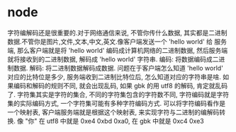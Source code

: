 # node

字符编解码还是很重要的.对于网络通信来说, 不管你传什么数据, 其实都是二进制数据.不管你是图片,文件,文本,中文,英文.像客户端发送一个 'hello world' 给
服务端, 那么客户端就是将 'hello world' 编码成计算机网络的二进制数据, 然后服务端就将接收到的二进制数据, 解码成 'hello world' 字符串.
编码: 将数据编码成二进制数据.
解码: 将二进制数据解码成数据.
问题在于客户端怎么知道 'hello world' 对应的比特位是多少, 服务端收到二进制比特位后, 怎么知道对应的字符串是啥.
如果编码和解码的规则不同, 就会出现乱码, 如果 gbk 的用 utf8 的解码, 肯定就乱码了.
字符集其实是字符的集合, 不同的字符集包含的字符数不同, 字符编码就是字符集的实际编码方式, 一个字符集可能有多种字符编码方式.
可以将字符编码看作是一个映射表, 客户端服务端就是根据这个映射表, 来实现字符与二进制的编解码转换.
像 "你" 在 utf8 中就是 0xe4 0xbd 0xa0, 在 gbk 中就是 0xc4 0xe3